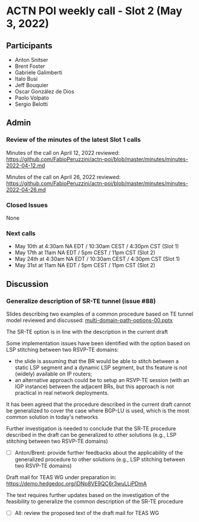 # ACTN POI weekly call - Slot 2 (May 3, 2022)

## Participants
- Anton Snitser
- Brent Foster
- Gabriele Galimberti
- Italo Busi
- Jeff Bouquier
- Oscar González de Dios
- Paolo Volpato
- Sergio Belotti

## Admin

### Review of the minutes of the latest Slot 1 calls

Minutes of the call on April 12, 2022 reviewed: https://github.com/FabioPeruzzini/actn-poi/blob/master/minutes/minutes-2022-04-12.md

Minutes of the call on April 26, 2022 reviewed: https://github.com/FabioPeruzzini/actn-poi/blob/master/minutes/minutes-2022-04-26.md

### Closed Issues

None

### Next calls

- May 10th at 4:30am NA EDT / 10:30am CEST / 4:30pm CST (Slot 1)
- May 17th at 11am NA EDT / 5pm CEST / 11pm CST (Slot 2)
- May 24th at 4:30am NA EDT / 10:30am CEST / 4:30pm CST (Slot 1)
- May 31st at 11am NA EDT / 5pm CEST / 11pm CST (Slot 2)

## Discussion

### Generalize description of SR-TE tunnel (issue #88)

Slides describing two examples of a common procedure based on TE tunnel model reviewed and discussed: 
[multi-domain-path-options-00.pptx](https://github.com/FabioPeruzzini/actn-poi/files/8642311/multi-domain-path-options-00.pptx)

The SR-TE option is in line with the description in the current draft

Some implementation issues have been identified with the option based on LSP stitching between two RSVP-TE domains:
- the slide is assuming that the BR would be able to stitch between a static LSP segment and a dynamic LSP segment, but ths feature is not (widely) available on IP routers;
- an alternative approach could be to setup an RSVP-TE session (with an IGP instance) between the adjacent BRs, but this approach is not practical in real network deployments.

It has been agreed that the procedure described in the current draft cannot be generalized to cover the case where BGP-LU is used, which is the most common solution in today's networks

Further investigation is needed to conclude that the SR-TE procedure described in the draft can be generalized to other solutions (e.g., LSP stitching between two RSVP-TE domains)

- [ ] Anton/Brent: provide further feedbacks about the applicability of the generalized procedure to other solutions (e.g., LSP stitching between two RSVP-TE domains)

Draft mail for TEAS WG under preparation in: https://demo.hedgedoc.org/jDNp8VE9QC6r3wuLLjPDmA

The text requires further updates based on the investigation of the feasibility to generalize the common description of the SR-TE procedure

- [ ] All: review the proposed text of the draft mail for TEAS WG
